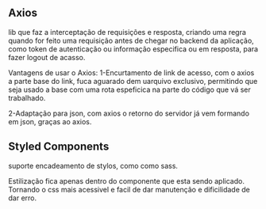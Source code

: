 ## Axios

lib que faz a interceptação de requisições e resposta, criando uma regra quando for feito uma requisição antes de chegar no backend da aplicação, como token de autenticação ou informação especifica ou em resposta, para fazer logout de acasso.

Vantagens de usar o Axios:
1-Encurtamento de link de acesso, com o axios a parte base do link, fuca aguarado dem uarquivo exclusivo, permitindo que seja usado a base com uma rota espeficica na parte do código que vá ser trabalhado.

2-Adaptação para json, com axios o retorno do servidor já vem formando em json, graças ao axios.

## Styled Components 

suporte encadeamento de stylos, como como sass.

Estilização fica apenas dentro do componente que esta sendo aplicado. Tornando o css mais acessivel e facil de dar manutenção e dificilidade de dar erro.